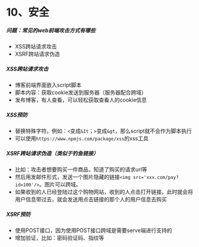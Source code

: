 # 10、安全


##### 问题：常见的web前端攻击方式有哪些

- XSS跨站请求攻击
- XSRF跨站请求伪造

##### XSS跨站请求攻击

- 博客前端界面嵌入script脚本
- 脚本内容：获取cookie发送到服务器（服务器配合跨域）
- 发布博客，有人查看，可以轻松获取查看人的cookie信息

##### XSS预防

- 替换特殊字符。例如：`<`变成`&It`；`>`变成`&gt`，那么script就不会作为脚本执行
- 可以使用`https://www.npmjs.com/package/xss`的xss工具

##### XSRF跨站请求伪造（类似于钓鱼链接）

- 比如：攻击者想要购买一件商品，知道了购买的请求url等
- 然后用发邮件形式，发送一个图片隐藏的链接`<img src='xxx.com/pay?id=100'/>`。图片可以跨域。
- 如果收到的人已经登陆过这个购物网站，收到的人点击打开链接，此时就会将用户信息带过去，就会发送用点击链接的那个人的用户信息去购买

##### XSRF预防

- 使用POST接口，因为使用POST接口跨域是需要serve端进行支持的
- 增加验证，比如：密码验证码、指纹等

